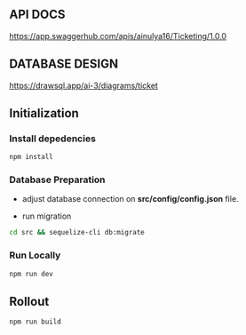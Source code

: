 ## API DOCS
https://app.swaggerhub.com/apis/ainulya16/Ticketing/1.0.0

## DATABASE DESIGN
https://drawsql.app/ai-3/diagrams/ticket
## Initialization

### Install depedencies

```bash
npm install
```

### Database Preparation
- adjust database connection on **src/config/config.json** file.

- run migration

```bash
cd src && sequelize-cli db:migrate
```

### Run Locally

```bash
npm run dev
```

## Rollout
```bash
npm run build
```
